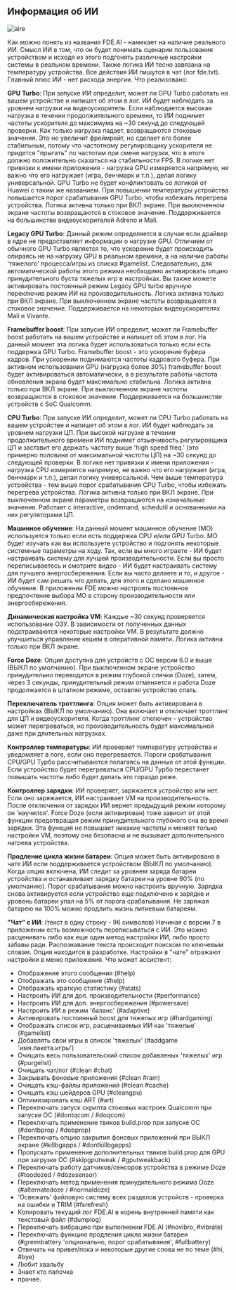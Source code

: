 ## Информация об ИИ
  ![aire](file:///android_asset/img/aire.png)

Как можно понять из названия FDE.AI - намекает на наличие реального ИИ. Смысл ИИ в том, что он будет понимать сценарии пользования устройством и исходя из этого подгонять различные настройки системы в реальном времени. Также логика ИИ тесно завязана на температуру устройства. Все действия ИИ пишутся в чат (лог fde.txt). Главный плюс ИИ - нет расхода энергии.
Что реализовано:

**GPU Turbo**:
При запуске ИИ определит, может ли GPU Turbo работать на вашем устройстве и напишет об этом в лог. ИИ будет наблюдать за уровнем нагрузки на видеоускоритель. Если наблюдается высокая нагрузка в течении продолжительного времени, то ИИ поднимет частоты ускорителя до максимума на ~30 секунд до следующей проверки. Как только нагрузка падает, возвращаются стоковые значения. Это не увеличит фреймрейт, но сделает его более стабильным, потому что частотному регулировщику ускорителя не придется "прыгать" по частотам при смене нагрузки, что в итоге должно положительно сказаться на стабильности FPS. В логике нет привязки к имени приложения - нагрузка GPU измеряется напрямую, не важно что его нагружает (игра, бенчмарк и т.п.), делая логику универсальной. GPU Turbo не будет конфликтовать со логикой от Huawei с таким же названием. При повышении температуры устройства повышается порог срабатывания GPU Turbo, чтобы избежать перегрева устройства.
Логика активна только при ВКЛ экране. При выключенном экране частоты возвращаются в стоковое значение. Поддерживается на большинстве видеоускорителей Adreno и Mali.

**Legacy GPU Turbo**:
Данный режим определяется в случае если драйвер в ядре не предоставляет информации о нагрузке GPU. Отличием от обычного GPU Turbo является то, что ускорение будет происходить опираясь не на нагрузку GPU в реальном времени, а на наличие работы 'тяжелого' процесса/игры из списка #gamelist. Следовательно, для автоматической работы этого режима необходимо активировать опцию принудительного буста тяжелых игр в настройках. Вы также можете активировать постоянный режим Legacy GPU turbo вручную переключив режим ИИ на производительность.
Логика активна только при ВКЛ экране. При выключенном экране частоты возвращаются в стоковое значение. Поддерживается на некоторых видеоускорителях Mali и Vivante.

**Framebuffer boost**:
При запуске ИИ определит, может ли Framebuffer boost работать на вашем устройстве и напишет об этом в лог. На данный момент эта логика будет использоваться только если есть поддержка GPU Turbo. Framebuffer boost - это ускорение буфера кадров. При ускорении поднимаются частоты кадрового буфера. При активном использовании GPU (нагрузка более 30%) framebuffer boost будет активироваться автоматически, а в результате работы частота обновления экрана будет максимально стабильна.
Логика активна только при ВКЛ экране. При выключенном экране частоты возвращаются в стоковое значение. Поддерживается на большинстве устройств с SoC Qualcomm.

**CPU Turbo**:
При запуске ИИ определит, может ли CPU Turbo работать на вашем устройстве и напишет об этом в лог. ИИ будет наблюдать за уровнем нагрузки ЦП. При высокой нагрузке в течении продолжительного времени ИИ поднимет отзывчивость регулировщика ЦП и заставит его держать частоту выше 'high speed freq.' (это примерно половина от максимальной частоты ЦП) на ~30 секунд до следующей проверки. В логике нет привязки к имени приложения - нагрузка CPU измеряется напрямую, не важно что его нагружает (игра, бенчмарк и т.п.), делая логику универсальной. Чем выше температура устройства - тем выше порог срабатывания CPU Turbo, чтобы избежать перегрева устройства.
Логика активна только при ВКЛ экране. При выключенном экране параметры возвращаются на изначальные значения. Работает с interactive, ondemand, schedutil и основанными на них регуляторами ЦП.

**Машинное обучение**:
На данный момент машинное обучение (МО) используется только если есть поддержка CPU и/или GPU Turbo. МО будет изучать как вы используете устройство и подгонять некоторые системные параметры на ходу. Так, если вы много играете - ИИ будет настраивать систему для лучшей производительности. Если вы просто переписываетесь и смотрите видео - ИИ будет настраивать систему для лучшего энергосбережения. Если вы часто делаете и то, и другое - ИИ будет сам решать что делать, для этого и сделано машинное обучение. В приложении FDE можно настроить постоянное предпочтение выбора МО в сторону производительности или энергосбережения.

**Динамическая настройка VM**:
Каждые ~30 секунд проверяется использование ОЗУ. В зависимости от полученных данных подстраиваются некоторые настройки VM. В результате должно улучшиться управление кешем в оперативной памяти.
Логика активна только при ВКЛ экране.

**Force Doze**:
Опция доступна для устройств с ОС версии 6.0 и выше (ВЫКЛ по умолчанию). При выключенном экране устройство принудительно переводится в режим глубокой спячки (Doze), затем, через 3 секунды, принудительный режим отменяется и работа Doze продолжается в штатном режиме, оставляя устройство спать.

**Переключатель троттлинга**:
Опция может быть активирована в настройках (ВЫКЛ по умолчанию). Она включает и отключает троттлинг для ЦП и видеоускорителя. Когда троттлинг отключен - устройство может перегреваться, но производительность будет максимальной даже при длительных нагрузках.

**Контроллер температуры**:
ИИ проверяет температуру устройства и уведомляет в логе, если оно перегревается. Пороги срабатывания CPU/GPU Турбо рассчитываются полагаясь на данные от этой функции. Если устройство будет перегреваться CPU/GPU Турбо перестанет повышать частоты либо будет делать это гораздо реже.

**Контроллер зарядки**:
ИИ проверяет, заряжается устройство или нет. Если оно заряжается, ИИ настраивает VM на производительность. После отключения от зарядки ИИ вернет предыдущий режим которому он 'научился'. Force Doze (если активирован) тоже зависит от этой функции предотвращая режим принудительного глубокого сна во время зарядки.
Эта функция не повышает никакие частоты и меняет только настройки VM, поэтому она безопасна и не вызывает дополнительного нагрева устройства.

**Продление цикла жизни батареи**:
Опция может быть активирована в чате ИИ если поддерживается устройством (ВЫКЛ по умолчанию). Когда опция включена, ИИ следит за уровнем заряда батареи устройства и останавливает зарядку батареи на уровне 90% (по умолчанию). Порог срабатывания можно настроить вручную. Зарядка снова активируется если устройство еще подключено к зарядке и уровень батареи упал на 5% от порога срабатывания. Не заряжая батарею на 100% можно продлить жизнь литиевым батареям.

**"Чат" с ИИ**: (текст в одну строку - 96 символов)
Начиная с версии 7 в приложении есть возможность переписываться с ИИ. Это можно расценивать либо как еще один метод настройки ИИ, либо просто забавы ради. Распознавание текста происходит поиском по ключевым словам. Опция находится в разработке. Настройки в "чате" отражают настройки в меню приложения.
Что может ассистент:
- Отображение этого сообщения (#help)
- Отображать это сообщение (#help)
- Отображать краткую статистику (#stats)
- Настроить ИИ для доп. производительности (#performance)
- Настроить ИИ для доп. энергосбережения (#powersave)
- Настроить ИИ в режим 'баланс' (#adaptive)
- Активировать постоянный boost для тяжелых игр (#hardgaming)
- Отображать список игр, расцениваемых ИИ как 'тяжелые' (#gamelist)
- Добавлять свои игры в список 'тяжелых' (#addgame 'имя.пакета.игры')
- Очищать весь пользовательский список добавленых 'тяжелых' игр (#purgelist)
- Очищать чат/лог (#clean #chat)
- Закрывать фоновые приложения (#clean #ram)
- Очищать кэш-файлы приложений (#clean #cache)
- Очищать кэш шейдеров GPU (#cleangpu)
- Оптимизировать кэш ART (#art)
- Переключать запуск скрипта стоковых настроек Qualcomm при запуске ОС (#dontqcom / #doqcom)
- Переключать применение твиков build.prop при запуске ОС (#dontbprop / #dobprop)
- Переключать опцию закрытия фоновых приложений при ВЫКЛ экране (#killbgapps / #dontkillbgapps)
- Пропускать применение дополнительных твиков build.prop для GPU при загрузке ОС (#skipgputweak / #gputweakback)
- Переключать работу датчиков/сенсоров устройства в режиме Doze (#toodozed / #dozesensor)
- Переключать метод применения принудительного режима Doze (#alternatedoze / #normaldoze)
- 'Освежать' файловую систему всех разделов устройств - проверка на ошибки и TRIM (#fsrefresh)
- Копировать текущий лог FDE.AI в корень внутренней памяти как текстовый файл (#dumplog)
- Переключать вибрацию при выполнении FDE.AI (#novibro, #vibrate)
- Переключать функцию продления цикла жизни батареи (#greenbattery 'опционально, порог срабатывания', #fullbattery)
- Отвечать на привет/пока и некоторые другие слова не по теме (#hi, #bye)
- Любит хвальбу
- Знает кто папочка
- прочее.
